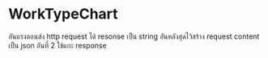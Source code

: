 # WorkTypeChart
อันแรงตอนส่ง http request ได้ resonse เป็น string
อันหลังสุดไว้สร้าง request content เป็น json
อันที่ 2 ใช้แกะ response
